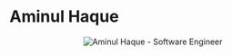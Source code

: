 #  Aminul Haque

<p align="center">
  <img src="https://readme-typing-svg.demolab.com/?lines=Hello,+I'm+Aminul+Haque;Software+Engineer+at+LankaBangla+Securities+PLC&font=Fira%20Code&center=true&width=500&height=50&duration=2000&pause=1000&size=18" alt="Aminul Haque - Software Engineer">
</p>
<!--
**haqueaminul10/haqueaminul10** is a ✨ _special_ ✨ repository because its `README.md` (this file) appears on your GitHub profile.

Here are some ideas to get you started:

- 🔭 I’m currently working on ...
- 🌱 I’m currently learning ...
- 👯 I’m looking to collaborate on ...
- 🤔 I’m looking for help with ...
- 💬 Ask me about ...
- 📫 How to reach me: ...
- 😄 Pronouns: ...
- ⚡ Fun fact: ...
-->
